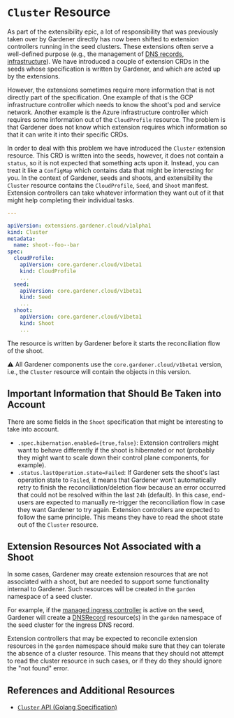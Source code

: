 # `Cluster` Resource

As part of the extensibility epic, a lot of responsibility that was previously taken over by Gardener directly has now been shifted to extension controllers running in the seed clusters.
These extensions often serve a well-defined purpose (e.g., the management of [DNS records](./resources/dnsrecord.md), [infrastructure](./resources/infrastructure.md)).
We have introduced a couple of extension CRDs in the seeds whose specification is written by Gardener, and which are acted up by the extensions.

However, the extensions sometimes require more information that is not directly part of the specification.
One example of that is the GCP infrastructure controller which needs to know the shoot's pod and service network.
Another example is the Azure infrastructure controller which requires some information out of the `CloudProfile` resource.
The problem is that Gardener does not know which extension requires which information so that it can write it into their specific CRDs.

In order to deal with this problem we have introduced the `Cluster` extension resource.
This CRD is written into the seeds, however, it does not contain a `status`, so it is not expected that something acts upon it.
Instead, you can treat it like a `ConfigMap` which contains data that might be interesting for you.
In the context of Gardener, seeds and shoots, and extensibility the `Cluster` resource contains the `CloudProfile`, `Seed`, and `Shoot` manifest.
Extension controllers can take whatever information they want out of it that might help completing their individual tasks.

```yaml
---

apiVersion: extensions.gardener.cloud/v1alpha1
kind: Cluster
metadata:
  name: shoot--foo--bar
spec:
  cloudProfile:
    apiVersion: core.gardener.cloud/v1beta1
    kind: CloudProfile
    ...
  seed:
    apiVersion: core.gardener.cloud/v1beta1
    kind: Seed
    ...
  shoot:
    apiVersion: core.gardener.cloud/v1beta1
    kind: Shoot
    ...
```

The resource is written by Gardener before it starts the reconciliation flow of the shoot.

:warning: All Gardener components use the `core.gardener.cloud/v1beta1` version, i.e., the `Cluster` resource will contain the objects in this version.

## Important Information that Should Be Taken into Account

There are some fields in the `Shoot` specification that might be interesting to take into account.

* `.spec.hibernation.enabled={true,false}`: Extension controllers might want to behave differently if the shoot is hibernated or not (probably they might want to scale down their control plane components, for example).
* `.status.lastOperation.state=Failed`: If Gardener sets the shoot's last operation state to `Failed`, it means that Gardener won't automatically retry to finish the reconciliation/deletion flow because an error occurred that could not be resolved within the last `24h` (default). In this case, end-users are expected to manually re-trigger the reconciliation flow in case they want Gardener to try again. Extension controllers are expected to follow the same principle. This means they have to read the shoot state out of the `Cluster` resource.

## Extension Resources Not Associated with a Shoot

In some cases, Gardener may create extension resources that are not associated with a shoot, but are needed to support some functionality internal to Gardener. Such resources will be created in the `garden` namespace of a seed cluster.

For example, if the [managed ingress controller](../deployment/deploy_gardenlet_manually.md) is active on the seed, Gardener will create a [DNSRecord](./resources/dnsrecord.md) resource(s) in the `garden` namespace of the seed cluster for the ingress DNS record.

Extension controllers that may be expected to reconcile extension resources in the `garden` namespace should make sure that they can tolerate the absence of a cluster resource. This means that they should not attempt to read the cluster resource in such cases, or if they do they should ignore the "not found" error.

## References and Additional Resources

* [`Cluster` API (Golang Specification)](../../pkg/apis/extensions/v1alpha1/types_cluster.go)
